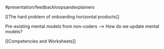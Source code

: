 #presentation/feedbackloopsandexplainers 

[[The hard problem of onboarding horizontal products]]

Pre-existing mental models from non-coders --> How do we update mental models?

[[Competencies and Worksheets]]
